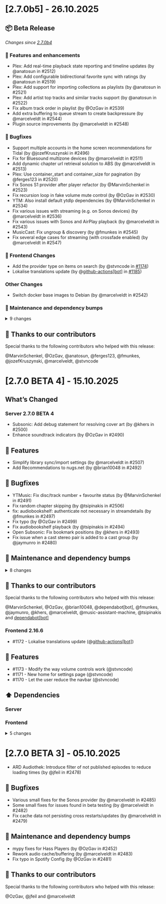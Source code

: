 # [2.7.0b5] - 26.10.2025

## 📦 Beta Release

_Changes since [2.7.0b4](https://github.com/music-assistant/server/releases/tag/2.7.0b4)_

### 🚀 Features and enhancements

- Plex: Add real-time playback state reporting and timeline updates (by @anatosun in #2512)
- Plex: Add configurable bidirectional favorite sync with ratings (by @anatosun in #2519)
- Plex: Add support for importing collections as playlists (by @anatosun in #2521)
- Plex: Add artist top tracks and similar tracks support (by @anatosun in #2522)
- Fix album track order in playlist (by @OzGav in #2539)
- Add extra buffering to queue stream to create backpressure (by @marcelveldt in #2544)
- Plugin source improvements (by @marcelveldt in #2548)

### 🐛 Bugfixes

- Support multiple accounts in the home screen recommendations for Tidal (by @jozefKruszynski in #2496)
- Fix for Bluesound multizone devices (by @marcelveldt in #2511)
- Add dynamic chapter url retrieval solution to ABS (by @marcelveldt in #2513)
- Plex: Use container_start and container_size for pagination (by @ferges123 in #2520)
- Fix Sonos S1 provider after player refactor (by @MarvinSchenkel in #2523)
- Fix recursion loop in fake volume mute control (by @OzGav in #2530)
- YTM: Also install default ytdlp dependencies (by @MarvinSchenkel in #2534)
- Fix various issues with streaming (e.g. on Sonos devices) (by @marcelveldt in #2536)
- Fix various issues with Sonos and AirPlay playback (by @marcelveldt in #2543)
- MusicCast: Fix ungroup & discovery (by @fmunkes in #2545)
- Fix several edge cases for streaming (with crossfade enabled) (by @marcelveldt in #2547)

### 🎨 Frontend Changes

- Add the provider type on items on search (by @stvncode in [#1174](https://github.com/music-assistant/frontend/pull/1174))
- Lokalise translations update (by @[github-actions[bot]](https://github.com/apps/github-actions) in [#1185](https://github.com/music-assistant/frontend/pull/1185))

### Other Changes

- Switch docker base images to Debian (by @marcelveldt in #2542)

### 🧰 Maintenance and dependency bumps

<details>
<summary>9 changes</summary>

- Chore(deps): Bump pychromecast from 14.0.7 to 14.0.9 (by @dependabot[bot] in #2489)
- Chore(deps): Bump aiohttp from 3.12.15 to 3.13.1 (by @dependabot[bot] in #2515)
- Chore(deps): Bump cryptography from 46.0.2 to 46.0.3 (by @dependabot[bot] in #2516)
- ⬆️ Update music-assistant-frontend to 2.17.2 (by @music-assistant-machine in #2529)
- Plex: Add anatosun as codeowner and change stage to alpha (by @anatosun in #2532)
- ⬆️ Update music-assistant-models to 1.1.63 (by @music-assistant-machine in #2533)
- Chore(deps): Bump actions/checkout from 4 to 5 (by @dependabot[bot] in #2535)
- Update 'Oops' label to 'Page Not Found' in Tidal auth (by @OzGav in #2538)
- Chore(deps): Bump actions/checkout from 4 to 5 (by @dependabot[bot] in #2541)

</details>

## :bow: Thanks to our contributors

Special thanks to the following contributors who helped with this release:

@MarvinSchenkel, @OzGav, @anatosun, @ferges123, @fmunkes, @jozefKruszynski, @marcelveldt, @stvncode


# [2.7.0 BETA 4] - 15.10.2025

## What’s Changed

### Server 2.7.0 BETA 4

- Subsonic: Add debug statement for resolving cover art (by @khers in #2500)
- Enhance soundtrack indicators (by @OzGav in #2490)

## 🚀 Features

- Simplify library sync/import settings (by @marcelveldt in #2507)
- Add Recommendations to nugs.net (by @brian10048 in #2492)

## 🐛 Bugfixes

- YTMusic: Fix disc/track number + favourite status (by @MarvinSchenkel in #2491)
- Fix random chapter skipping (by @tsipinakis in #2506)
- fix: audiobookshelf: authenticate not necessary in streamdetails (by @fmunkes in #2497)
- Fix typo (by @OzGav in #2499)
- Fix audiobookshelf playback (by @tsipinakis in #2494)
- Open Subsonic: Fix bookmark positions (by @khers in #2493)
- Fix issue when a cast stereo pair is added to a cast group (by @jaymunro in #2480)

## 🧰 Maintenance and dependency bumps

<details>
<summary>8 changes</summary>

- frontend-2.16.6 (by @music-assistant-machine in #2510)
- Reupload ard audiothek icon (by @OzGav in #2509)
- Mark Jellyfin as unmaintained (by @OzGav in #2508)
- Update DI.fm images (by @OzGav in #2505)
- Remove unnecessary excludes (by @OzGav in #2504)
- Chore(deps): Bump cryptography from 46.0.1 to 46.0.2 (by @[dependabot[bot]](https://github.com/apps/dependabot) in #2487)
- Chore(deps): Bump zeroconf from 0.147.2 to 0.148.0 (by @[dependabot[bot]](https://github.com/apps/dependabot) in #2486)
- Chore(deps): Bump certifi from 2025.8.3 to 2025.10.5 (by @[dependabot[bot]](https://github.com/apps/dependabot) in #2488)
</details>


## :bow: Thanks to our contributors

Special thanks to the following contributors who helped with this release:

@MarvinSchenkel, @OzGav, @brian10048, @dependabot[bot], @fmunkes, @jaymunro, @khers, @marcelveldt, @music-assistant-machine, @tsipinakis and [dependabot[bot]](https://github.com/apps/dependabot)

### Frontend 2.16.6

- #1172 - Lokalise translations update (@[github-actions[bot]](https://github.com/apps/github-actions))

## 🚀 Features

- #1173 - Modify the way volume controls work (@stvncode)
- #1171 - New home for settings page (@stvncode)
- #1170 - Let the user reduce the navbar (@stvncode)

## ⬆️ Dependencies

### Server

### Frontend

<details>
<summary>5 changes</summary>

- #1165 - Chore(deps): Bump softprops/action-gh-release from 2.3.3 to 2.3.4 (@[dependabot[bot]](https://github.com/apps/dependabot))
- #1166 - Chore(deps): Bump vuetify from 3.10.3 to 3.10.4 (@[dependabot[bot]](https://github.com/apps/dependabot))
- #1167 - Chore(deps-dev): Bump @types/node from 24.5.2 to 24.6.2 (@[dependabot[bot]](https://github.com/apps/dependabot))
- #1168 - Chore(deps-dev): Bump vite from 7.1.7 to 7.1.9 (@[dependabot[bot]](https://github.com/apps/dependabot))
- #1169 - Chore(deps-dev): Bump typescript from 5.9.2 to 5.9.3 (@[dependabot[bot]](https://github.com/apps/dependabot))
</details>



# [2.7.0 BETA 3] - 05.10.2025

- ARD Audiothek: Introduce filter of not published episodes to reduce loading times (by @jfeil in #2478)

## 🐛 Bugfixes

- Various small fixes for the Sonos provider (by @marcelveldt in #2485)
- Some small fixes for issues found in beta testing (by @marcelveldt in #2482)
- Fix cache data not persisting cross restarts/updates (by @marcelveldt in #2479)

## 🧰 Maintenance and dependency bumps

- mypy fixes for Hass Players (by @OzGav in #2452)
- Rework audio cache/buffering (by @marcelveldt in #2483)
- Fix typo in Spotify Config (by @OzGav in #2481)


## :bow: Thanks to our contributors

Special thanks to the following contributors who helped with this release:

@OzGav, @jfeil and @marcelveldt



